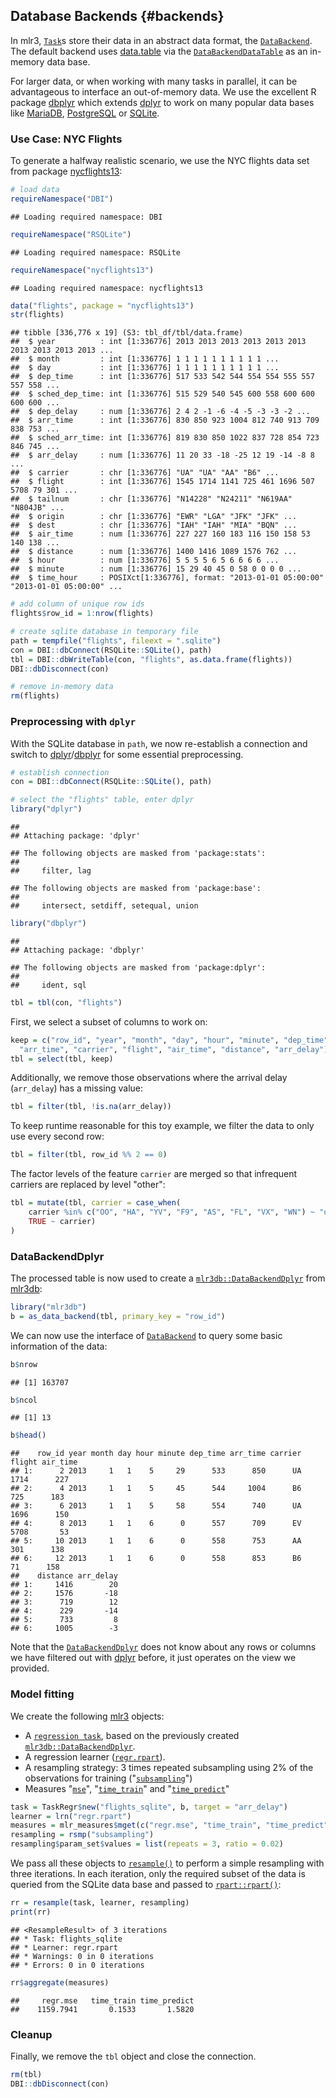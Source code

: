 ## Database Backends {#backends}

In mlr3, [`Task`](https://mlr3.mlr-org.com/reference/Task.html)s store their data in an abstract data format, the [`DataBackend`](https://mlr3.mlr-org.com/reference/DataBackend.html).
The default backend uses [data.table](https://cran.r-project.org/package=data.table) via the [`DataBackendDataTable`](https://mlr3.mlr-org.com/reference/DataBackendDataTable.html) as an in-memory data base.

For larger data, or when working with many tasks in parallel, it can be advantageous to interface an out-of-memory data.
We use the excellent R package [dbplyr](https://cran.r-project.org/package=dbplyr) which extends [dplyr](https://cran.r-project.org/package=dplyr) to work on many popular data bases like [MariaDB](https://mariadb.org/), [PostgreSQL](https://www.postgresql.org/) or [SQLite](https://www.sqlite.org).

### Use Case: NYC Flights

To generate a halfway realistic scenario, we use the NYC flights data set from package [nycflights13](https://cran.r-project.org/package=nycflights13):


```r
# load data
requireNamespace("DBI")
```

```
## Loading required namespace: DBI
```

```r
requireNamespace("RSQLite")
```

```
## Loading required namespace: RSQLite
```

```r
requireNamespace("nycflights13")
```

```
## Loading required namespace: nycflights13
```

```r
data("flights", package = "nycflights13")
str(flights)
```

```
## tibble [336,776 x 19] (S3: tbl_df/tbl/data.frame)
##  $ year          : int [1:336776] 2013 2013 2013 2013 2013 2013 2013 2013 2013 2013 ...
##  $ month         : int [1:336776] 1 1 1 1 1 1 1 1 1 1 ...
##  $ day           : int [1:336776] 1 1 1 1 1 1 1 1 1 1 ...
##  $ dep_time      : int [1:336776] 517 533 542 544 554 554 555 557 557 558 ...
##  $ sched_dep_time: int [1:336776] 515 529 540 545 600 558 600 600 600 600 ...
##  $ dep_delay     : num [1:336776] 2 4 2 -1 -6 -4 -5 -3 -3 -2 ...
##  $ arr_time      : int [1:336776] 830 850 923 1004 812 740 913 709 838 753 ...
##  $ sched_arr_time: int [1:336776] 819 830 850 1022 837 728 854 723 846 745 ...
##  $ arr_delay     : num [1:336776] 11 20 33 -18 -25 12 19 -14 -8 8 ...
##  $ carrier       : chr [1:336776] "UA" "UA" "AA" "B6" ...
##  $ flight        : int [1:336776] 1545 1714 1141 725 461 1696 507 5708 79 301 ...
##  $ tailnum       : chr [1:336776] "N14228" "N24211" "N619AA" "N804JB" ...
##  $ origin        : chr [1:336776] "EWR" "LGA" "JFK" "JFK" ...
##  $ dest          : chr [1:336776] "IAH" "IAH" "MIA" "BQN" ...
##  $ air_time      : num [1:336776] 227 227 160 183 116 150 158 53 140 138 ...
##  $ distance      : num [1:336776] 1400 1416 1089 1576 762 ...
##  $ hour          : num [1:336776] 5 5 5 5 6 5 6 6 6 6 ...
##  $ minute        : num [1:336776] 15 29 40 45 0 58 0 0 0 0 ...
##  $ time_hour     : POSIXct[1:336776], format: "2013-01-01 05:00:00" "2013-01-01 05:00:00" ...
```

```r
# add column of unique row ids
flights$row_id = 1:nrow(flights)

# create sqlite database in temporary file
path = tempfile("flights", fileext = ".sqlite")
con = DBI::dbConnect(RSQLite::SQLite(), path)
tbl = DBI::dbWriteTable(con, "flights", as.data.frame(flights))
DBI::dbDisconnect(con)

# remove in-memory data
rm(flights)
```

### Preprocessing with `dplyr`

With the SQLite database in `path`, we now re-establish a connection and switch to [dplyr](https://cran.r-project.org/package=dplyr)/[dbplyr](https://cran.r-project.org/package=dbplyr) for some essential preprocessing.


```r
# establish connection
con = DBI::dbConnect(RSQLite::SQLite(), path)

# select the "flights" table, enter dplyr
library("dplyr")
```

```
## 
## Attaching package: 'dplyr'
```

```
## The following objects are masked from 'package:stats':
## 
##     filter, lag
```

```
## The following objects are masked from 'package:base':
## 
##     intersect, setdiff, setequal, union
```

```r
library("dbplyr")
```

```
## 
## Attaching package: 'dbplyr'
```

```
## The following objects are masked from 'package:dplyr':
## 
##     ident, sql
```

```r
tbl = tbl(con, "flights")
```

First, we select a subset of columns to work on:


```r
keep = c("row_id", "year", "month", "day", "hour", "minute", "dep_time",
  "arr_time", "carrier", "flight", "air_time", "distance", "arr_delay")
tbl = select(tbl, keep)
```

Additionally, we remove those observations where the arrival delay (`arr_delay`) has a missing value:


```r
tbl = filter(tbl, !is.na(arr_delay))
```

To keep runtime reasonable for this toy example, we filter the data to only use every second row:


```r
tbl = filter(tbl, row_id %% 2 == 0)
```

The factor levels of the feature `carrier` are merged so that infrequent carriers are replaced by level "other":


```r
tbl = mutate(tbl, carrier = case_when(
    carrier %in% c("OO", "HA", "YV", "F9", "AS", "FL", "VX", "WN") ~ "other",
    TRUE ~ carrier)
)
```

### DataBackendDplyr

The processed table is now used to create a [`mlr3db::DataBackendDplyr`](https://mlr3db.mlr-org.com/reference/DataBackendDplyr.html) from [mlr3db](https://mlr3db.mlr-org.com):


```r
library("mlr3db")
b = as_data_backend(tbl, primary_key = "row_id")
```

We can now use the interface of [`DataBackend`](https://mlr3.mlr-org.com/reference/DataBackend.html) to query some basic information of the data:


```r
b$nrow
```

```
## [1] 163707
```

```r
b$ncol
```

```
## [1] 13
```

```r
b$head()
```

```
##    row_id year month day hour minute dep_time arr_time carrier flight air_time
## 1:      2 2013     1   1    5     29      533      850      UA   1714      227
## 2:      4 2013     1   1    5     45      544     1004      B6    725      183
## 3:      6 2013     1   1    5     58      554      740      UA   1696      150
## 4:      8 2013     1   1    6      0      557      709      EV   5708       53
## 5:     10 2013     1   1    6      0      558      753      AA    301      138
## 6:     12 2013     1   1    6      0      558      853      B6     71      158
##    distance arr_delay
## 1:     1416        20
## 2:     1576       -18
## 3:      719        12
## 4:      229       -14
## 5:      733         8
## 6:     1005        -3
```

Note that the [`DataBackendDplyr`](https://mlr3db.mlr-org.com/reference/DataBackendDplyr.html) does not know about any rows or columns we have filtered out with [dplyr](https://cran.r-project.org/package=dplyr) before, it just operates on the view we provided.

### Model fitting

We create the following [mlr3](https://mlr3.mlr-org.com) objects:

* A [`regression task`](https://mlr3.mlr-org.com/reference/TaskRegr.html), based on the previously created [`mlr3db::DataBackendDplyr`](https://mlr3db.mlr-org.com/reference/DataBackendDplyr.html).
* A regression learner ([`regr.rpart`](https://mlr3.mlr-org.com/reference/mlr_learners_regr.rpart.html)).
* A resampling strategy: 3 times repeated subsampling using 2\% of the observations for training ("[`subsampling`](https://mlr3.mlr-org.com/reference/mlr_resamplings_subsampling.html)")
* Measures "[`mse`](https://mlr3.mlr-org.com/reference/mlr_measures_regr.mse.html)", "[`time_train`](https://mlr3.mlr-org.com/reference/mlr_measures_elapsed_time.html)" and "[`time_predict`](https://mlr3.mlr-org.com/reference/mlr_measures_elapsed_time.html)"


```r
task = TaskRegr$new("flights_sqlite", b, target = "arr_delay")
learner = lrn("regr.rpart")
measures = mlr_measures$mget(c("regr.mse", "time_train", "time_predict"))
resampling = rsmp("subsampling")
resampling$param_set$values = list(repeats = 3, ratio = 0.02)
```

We pass all these objects to [`resample()`](https://mlr3.mlr-org.com/reference/resample.html) to perform a simple resampling with three iterations.
In each iteration, only the required subset of the data is queried from the SQLite data base and passed to [`rpart::rpart()`](https://www.rdocumentation.org/packages/rpart/topics/rpart):


```r
rr = resample(task, learner, resampling)
print(rr)
```

```
## <ResampleResult> of 3 iterations
## * Task: flights_sqlite
## * Learner: regr.rpart
## * Warnings: 0 in 0 iterations
## * Errors: 0 in 0 iterations
```

```r
rr$aggregate(measures)
```

```
##     regr.mse   time_train time_predict 
##    1159.7941       0.1533       1.5820
```

### Cleanup

Finally, we remove the `tbl` object and close the connection.


```r
rm(tbl)
DBI::dbDisconnect(con)
```
